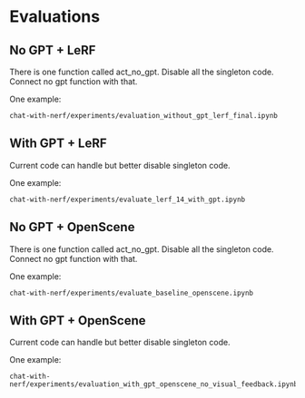 # Evaluations

## No GPT + LeRF

There is one function called act_no_gpt. Disable all the singleton code. Connect no gpt function with that.

One example:
```
chat-with-nerf/experiments/evaluation_without_gpt_lerf_final.ipynb
```

## With GPT + LeRF

Current code can handle but better disable singleton code.

One example:
```
chat-with-nerf/experiments/evaluate_lerf_14_with_gpt.ipynb
```

## No GPT + OpenScene

There is one function called act_no_gpt. Disable all the singleton code. Connect no gpt function with that.

One example:
```
chat-with-nerf/experiments/evaluate_baseline_openscene.ipynb
```

## With GPT + OpenScene

Current code can handle but better disable singleton code.

One example:
```
chat-with-nerf/experiments/evaluation_with_gpt_openscene_no_visual_feedback.ipynb
``` 
